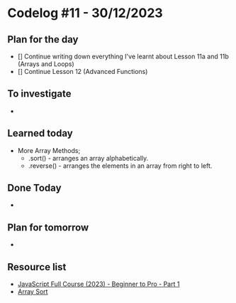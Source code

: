 # Codelog #11 - 30/12/2023



## Plan for the day
- [] Continue writing down everything I've learnt about Lesson 11a and 11b (Arrays and Loops)
- [] Continue Lesson 12 (Advanced Functions)
 


## To investigate
-  


## Learned today
- More Array Methods;
  * .sort() - arranges an array alphabetically.
  * .reverse() - arranges the elements in an array from right to left.






## Done Today
- 



## Plan for tomorrow
- 



## Resource list
- [JavaScript Full Course (2023) - Beginner to Pro - Part 1](https://www.youtube.com/watch?v=SBmSRK3feww&list=PLghkhsW32AScslc5-k7f9A7cOFJI6gZbv&index=9)
- [Array Sort](https://www.w3schools.com/js/js_array_sort.asp)
